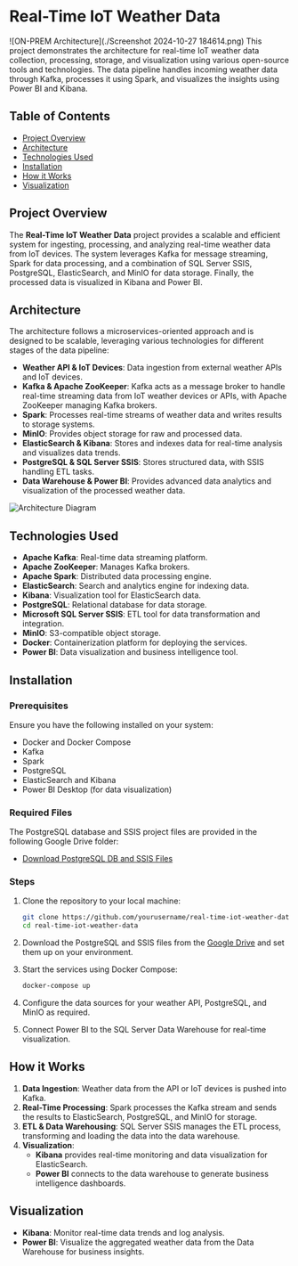 # Real-Time IoT Weather Data
![ON-PREM Architecture](./Screenshot 2024-10-27 184614.png)
This project demonstrates the architecture for real-time IoT weather data collection, processing, storage, and visualization using various open-source tools and technologies. The data pipeline handles incoming weather data through Kafka, processes it using Spark, and visualizes the insights using Power BI and Kibana.

## Table of Contents
- [Project Overview](#project-overview)
- [Architecture](#architecture)
- [Technologies Used](#technologies-used)
- [Installation](#installation)
- [How it Works](#how-it-works)
- [Visualization](#visualization)

## Project Overview
The **Real-Time IoT Weather Data** project provides a scalable and efficient system for ingesting, processing, and analyzing real-time weather data from IoT devices. The system leverages Kafka for message streaming, Spark for data processing, and a combination of SQL Server SSIS, PostgreSQL, ElasticSearch, and MinIO for data storage. Finally, the processed data is visualized in Kibana and Power BI.

## Architecture
The architecture follows a microservices-oriented approach and is designed to be scalable, leveraging various technologies for different stages of the data pipeline:

- **Weather API & IoT Devices**: Data ingestion from external weather APIs and IoT devices.
- **Kafka & Apache ZooKeeper**: Kafka acts as a message broker to handle real-time streaming data from IoT weather devices or APIs, with Apache ZooKeeper managing Kafka brokers.
- **Spark**: Processes real-time streams of weather data and writes results to storage systems.
- **MinIO**: Provides object storage for raw and processed data.
- **ElasticSearch & Kibana**: Stores and indexes data for real-time analysis and visualizes data trends.
- **PostgreSQL & SQL Server SSIS**: Stores structured data, with SSIS handling ETL tasks.
- **Data Warehouse & Power BI**: Provides advanced data analytics and visualization of the processed weather data.

![Architecture Diagram](path-to-architecture-diagram.png)

## Technologies Used
- **Apache Kafka**: Real-time data streaming platform.
- **Apache ZooKeeper**: Manages Kafka brokers.
- **Apache Spark**: Distributed data processing engine.
- **ElasticSearch**: Search and analytics engine for indexing data.
- **Kibana**: Visualization tool for ElasticSearch data.
- **PostgreSQL**: Relational database for data storage.
- **Microsoft SQL Server SSIS**: ETL tool for data transformation and integration.
- **MinIO**: S3-compatible object storage.
- **Docker**: Containerization platform for deploying the services.
- **Power BI**: Data visualization and business intelligence tool.

## Installation
### Prerequisites
Ensure you have the following installed on your system:
- Docker and Docker Compose
- Kafka
- Spark
- PostgreSQL
- ElasticSearch and Kibana
- Power BI Desktop (for data visualization)

### Required Files
The PostgreSQL database and SSIS project files are provided in the following Google Drive folder:
- [Download PostgreSQL DB and SSIS Files](https://drive.google.com/drive/folders/1of0CdTXQxhd49zA6ZHruG3HILal-b6j0)

### Steps
1. Clone the repository to your local machine:
    ```bash
    git clone https://github.com/yourusername/real-time-iot-weather-data.git
    cd real-time-iot-weather-data
    ```
2. Download the PostgreSQL and SSIS files from the [Google Drive](https://drive.google.com/drive/folders/1of0CdTXQxhd49zA6ZHruG3HILal-b6j0) and set them up on your environment.

3. Start the services using Docker Compose:
    ```bash
    docker-compose up
    ```
4. Configure the data sources for your weather API, PostgreSQL, and MinIO as required.

5. Connect Power BI to the SQL Server Data Warehouse for real-time visualization.

## How it Works
1. **Data Ingestion**: Weather data from the API or IoT devices is pushed into Kafka.
2. **Real-Time Processing**: Spark processes the Kafka stream and sends the results to ElasticSearch, PostgreSQL, and MinIO for storage.
3. **ETL & Data Warehousing**: SQL Server SSIS manages the ETL process, transforming and loading the data into the data warehouse.
4. **Visualization**:
   - **Kibana** provides real-time monitoring and data visualization for ElasticSearch.
   - **Power BI** connects to the data warehouse to generate business intelligence dashboards.

## Visualization
- **Kibana**: Monitor real-time data trends and log analysis.
- **Power BI**: Visualize the aggregated weather data from the Data Warehouse for business insights.

